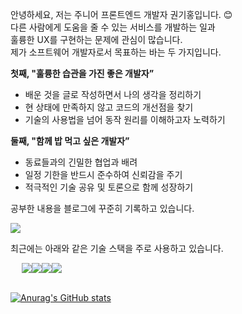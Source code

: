 
안녕하세요, 저는 주니어 프론트엔드 개발자 권기홍입니다. 😊  
다른 사람에게 도움을 줄 수 있는 서비스를 개발하는 일과  
훌륭한 UX를 구현하는 문제에 관심이 많습니다.  
제가 소프트웨어 개발자로서 목표하는 바는 두 가지입니다.  
  
**첫째, "훌륭한 습관을 가진 좋은 개발자”**

- 배운 것을 글로 작성하면서 나의 생각을 정리하기
- 현 상태에 만족하지 않고 코드의 개선점을 찾기
- 기술의 사용법을 넘어 동작 원리를 이해하고자 노력하기

**둘째, "함께 밥 먹고 싶은 개발자”**

- 동료들과의 긴밀한 협업과 배려
- 일정 기한을 반드시 준수하여 신뢰감을 주기
- 적극적인 기술 공유 및 토론으로 함께 성장하기

공부한 내용을 블로그에 꾸준히 기록하고 있습니다.

<a href="https://gitul0515.github.io"><img src="https://img.shields.io/badge/Blog-000000?style=flat-square&logo=Github&logoColor=white"/></a>


최근에는 아래와 같은 기술 스택을 주로 사용하고 있습니다.

<div style="width: 100px; display: flex; justify-content: center">
  <img src="https://img.shields.io/badge/JAVASCRIPT-F7DF1E?style=flat-square&logo=javascript&logoColor=white"/>
  <img src="https://img.shields.io/badge/TYPESCRIPT-3178C6?style=flat-square&logo=typescript&logoColor=white"/>
  <img src="https://img.shields.io/badge/REACT-61DAFB?style=flat-square&logo=react&logoColor=white"/>
  <img src="https://img.shields.io/badge/Next.js-000000?style=flat-square&logo=next.js&logoColor=white"/>
</div>

<br>

[![Anurag's GitHub stats](https://github-readme-stats.vercel.app/api?username=gitul0515)](https://github.com/anuraghazra/github-readme-stats)




<!--
**gitul0515/gitul0515** is a ✨ _special_ ✨ repository because its `README.md` (this file) appears on your GitHub profile.

Here are some ideas to get you started:

- 🔭 I’m currently working on ...
- 🌱 I’m currently learning ...
- 👯 I’m looking to collaborate on ...
- 🤔 I’m looking for help with ...
- 💬 Ask me about ...
- 📫 How to reach me: ...
- 😄 Pronouns: ...
- ⚡ Fun fact: ...
-->
